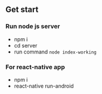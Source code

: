 ## Get start

### Run node js server

- npm i
- cd server
- run command `node index-working`

### For react-native app

- npm i
- react-native run-android
